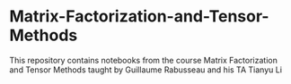 # Matrix-Factorization-and-Tensor-Methods
This repository contains notebooks from the course Matrix Factorization and Tensor Methods taught by Guillaume Rabusseau and his TA Tianyu Li
